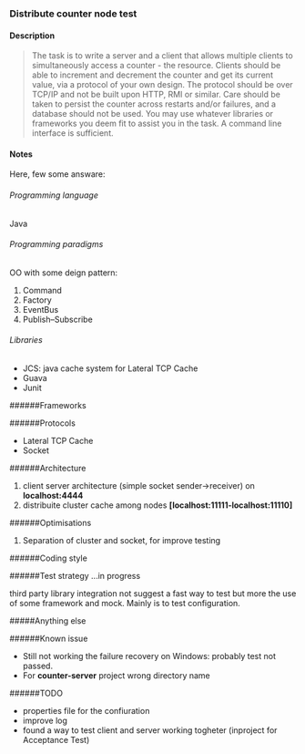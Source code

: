### Distribute counter node test
#### Description
> The task is to write a server and a client that allows multiple clients to simultaneously access a counter - the resource. Clients
> should be able to increment and decrement the counter and get its current value, via a protocol of your own design. The protocol
> should be over TCP/IP and not be built upon HTTP, RMI or similar. Care should be taken to persist the counter across restarts and/or
> failures, and a database should not be used. You may use whatever libraries or frameworks you deem fit to assist you in the task.
> A command line interface is sufficient.

#### Notes

Here, few some answare:

###### Programming language
Java

###### Programming paradigms
OO with some deign pattern:

1. Command
2. Factory
3. EventBus 
4. Publish–Subscribe

###### Libraries
* JCS: java cache system for Lateral TCP Cache
* Guava
* Junit

######Frameworks

######Protocols
* Lateral TCP Cache
* Socket

######Architecture
1. client server architecture (simple socket sender->receiver) on **localhost:4444**
2. distribuite cluster cache among nodes **[localhost:11111-localhost:11110]**

######Optimisations
1. Separation of cluster and socket, for improve testing

######Coding style

######Test strategy 
...in progress

third party library integration not suggest a fast way to test but more the use of some framework and mock. Mainly is to test configuration.

#####Anything else

######Known issue
* Still not working the failure recovery on Windows: probably test not passed.
* For **counter-server** project wrong directory name
 
######TODO
* properties file for the confiuration
* improve log
* found a way to test client and server working togheter (inproject for Acceptance Test)

